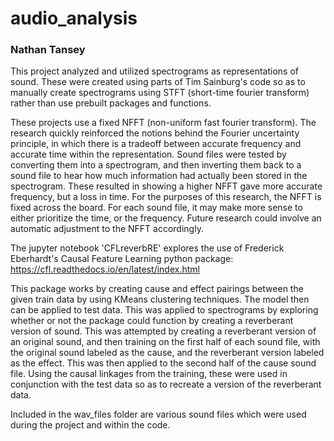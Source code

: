 # audio_analysis
### Nathan Tansey

This project analyzed and utilized spectrograms as representations of sound. These were created using parts of Tim Sainburg's code so as to manually create spectrograms using STFT (short-time fourier transform) rather than use prebuilt packages and functions.

These projects use a fixed NFFT (non-uniform fast fourier transform). The research quickly reinforced the notions behind the Fourier uncertainty principle, in which there is a tradeoff between accurate frequency and accurate time within the representation. Sound files were tested by converting them into a spectrogram, and then inverting them back to a sound file to hear how much information had actually been stored in the spectrogram. These resulted in showing a higher NFFT gave more accurate frequency, but a loss in time. For the purposes of this research, the NFFT is fixed across the board. For each sound file, it may make more sense to either prioritize the time, or the frequency. Future research could involve an automatic adjustment to the NFFT accordingly.

The jupyter notebook 'CFLreverbRE' explores the use of Frederick Eberhardt's Causal Feature Learning python package: https://cfl.readthedocs.io/en/latest/index.html

This package works by creating cause and effect pairings between the given train data by using KMeans clustering techniques. The model then can be applied to test data. This was applied to spectrograms by exploring whether or not the package could function by creating a reverberant version of sound. This was attempted by creating a reverberant version of an original sound, and then training on the first half of each sound file, with the original sound labeled as the cause, and the reverberant version labeled as the effect. This was then applied to the second half of the cause sound file. Using the causal linkages from the training, these were used in conjunction with the test data so as to recreate a version of the reverberant data.

Included in the wav_files folder are various sound files which were used during the project and within the code.
